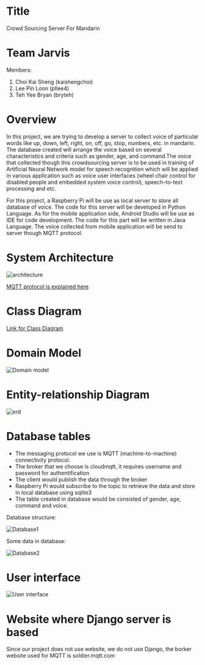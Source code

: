 # Title

Crowd Sourcing Server For Mandarin 

# Team Jarvis

Members:

1. Choi Kai Sheng (kaishengchoi)
2. Lee Pin Loon (pllee4)
3. Teh Yee Bryan (bryteh)

# Overview

  In this project, we are trying to develop a server to collect voice of particular words
like up, down, left, right, on, off, go, stop, numbers, etc. in mandarin. The database 
created will arrange the voice based on several characteristics and criteria such as gender,
age, and command.The voice that collected though this crowdsourcing server is to be used in
training of Artificial Neural Network model for speech recognition which will be applied in
various application such as voice user interfaces (wheel chair control for disabled people and
embedded system voice control), speech-to-text processing and etc.

  For this project, a Raspberry Pi will be use as local server to store all database of voice.
The code for this server will be developed in Python Language. As for the mobile application 
side, Android Studio will be use as IDE for code development. The code for this part will be 
written in Java Language. The voice collected from mobile application will be send to server
though MQTT protocol.

# System Architecture


![architecture](https://user-images.githubusercontent.com/42335542/67276010-5e231380-f4f6-11e9-811c-bdde78474ab4.png)

[MQTT protocol is explained here](https://user-images.githubusercontent.com/42335542/67277334-28cbf500-f4f9-11e9-8b68-f364a8bbd676.png)

# Class Diagram

[Link for Class Diagram](https://github.com/pllee4/Jarvis/blob/master/Class%20diagram.md)

# Domain Model

![Domain model](https://user-images.githubusercontent.com/42335542/67346755-5c973100-f572-11e9-8497-2935be5af4a4.jpg)


# Entity-relationship Diagram

![erd](https://user-images.githubusercontent.com/42335542/67283801-ed382780-f506-11e9-9f85-fec9bdd6e55c.PNG)


# Database tables

* The messaging protocol we use is MQTT (machine-to-machine) connectivity protocol.
* The broker that we choose is cloudmqtt, it requires username and password for authentification
* The client would publish the data through the broker
* Raspberry Pi would subscribe to the topic to retrieve the data and store in local database using sqlite3
* The table created in database would be consisted of gender, age, command and voice.

Database structure: 

![Database1](https://user-images.githubusercontent.com/42335542/67276681-ccb4a100-f4f7-11e9-8ed2-57773956472b.png)

Some data in database:

![Database2](https://user-images.githubusercontent.com/42335542/67276931-464c8f00-f4f8-11e9-952d-74c434a1b4ea.png)

                                              

# User interface

![User interface](https://user-images.githubusercontent.com/42335542/67346779-6a4cb680-f572-11e9-9d82-7866299d6507.jpg)


# Website where Django server is based

  Since our project does not use website, we do not use Django, the borker website used for MQTT is soldier.mqtt.com
